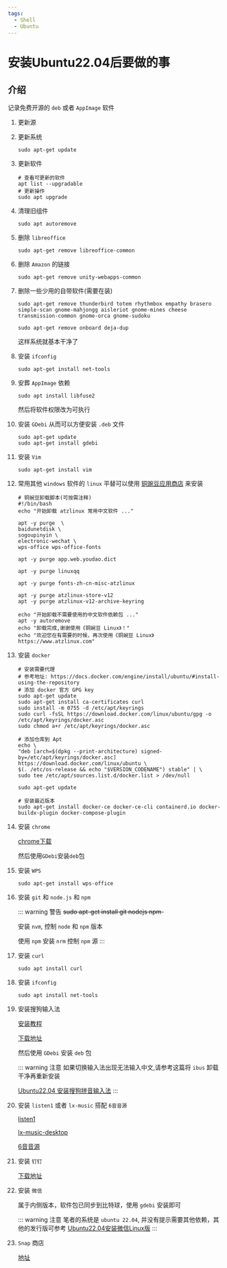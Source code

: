 ```yaml
---
tags:
  - Shell
  - Ubuntu
---
```

# 安装Ubuntu22.04后要做的事

## 介绍
记录免费开源的 `deb` 或者 `AppImage` 软件

1. 更新源

1. 更新系统

    ```shell
    sudo apt-get update
    ```

1. 更新软件

    ```shell
    # 查看可更新的软件
    apt list --upgradable
    # 更新操作
    sudo apt upgrade
    ```

1. 清理旧组件

    ```shell
    sudo apt autoremove
    ```

1. 删除 `libreoffice`

    ```shell
    sudo apt-get remove libreoffice-common 
    ```

1. 删除 `Amazon` 的链接

    ```shell
    sudo apt-get remove unity-webapps-common
    ```

1. 删除一些少用的自带软件(需要在装)

    ```shell
    sudo apt-get remove thunderbird totem rhythmbox empathy brasero simple-scan gnome-mahjongg aisleriot gnome-mines cheese transmission-common gnome-orca gnome-sudoku
    ```

    ```shell
    sudo apt-get remove onboard deja-dup
    ```

    这样系统就基本干净了

1. 安装 `ifconfig`

    ```shell
    sudo apt-get install net-tools
    ```

1. 安葬 `AppImage` 依赖

    ```shell
    sudo apt install libfuse2
    ```

    然后将软件权限改为可执行

1. 安装 `GDebi`
    从而可以方便安装 `.deb` 文件

    ```shell
    sudo apt-get update
    sudo apt-get install gdebi
    ```

1. 安装 `Vim`

    ```shell
    sudo apt-get install vim
    ```

1. 常用其他 `windows` 软件的 `linux` 平替可以使用 [铜豌豆应用商店](https://www.atzlinux.com/allpackages.htm) 来安装
    ```shell
    # 铜豌豆卸载脚本(可按需注释)
    #!/bin/bash
    echo "开始卸载 atzlinux 常用中文软件 ..."

    apt -y purge  \
    baidunetdisk \
    sogoupinyin \
    electronic-wechat \
    wps-office wps-office-fonts

    apt -y purge app.web.youdao.dict

    apt -y purge linuxqq

    apt -y purge fonts-zh-cn-misc-atzlinux

    apt -y purge atzlinux-store-v12
    apt -y purge atzlinux-v12-archive-keyring

    echo "开始卸载不需要使用的中文软件依赖包 ..."
    apt -y autoremove
    echo "卸载完成,谢谢使用《铜豌豆 Linux》！"
    echo "欢迎您在有需要的时候，再次使用《铜豌豆 Linux》https://www.atzlinux.com"
    ```

1. 安装 `docker`

    ```shell
    # 安装需要代理
    # 参考地址: https://docs.docker.com/engine/install/ubuntu/#install-using-the-repository
    # 添加 docker 官方 GPG key
    sudo apt-get update
    sudo apt-get install ca-certificates curl
    sudo install -m 0755 -d /etc/apt/keyrings
    sudo curl -fsSL https://download.docker.com/linux/ubuntu/gpg -o /etc/apt/keyrings/docker.asc
    sudo chmod a+r /etc/apt/keyrings/docker.asc

    # 添加仓库到 Apt
    echo \
    "deb [arch=$(dpkg --print-architecture) signed-by=/etc/apt/keyrings/docker.asc] https://download.docker.com/linux/ubuntu \
    $(. /etc/os-release && echo "$VERSION_CODENAME") stable" | \
    sudo tee /etc/apt/sources.list.d/docker.list > /dev/null

    sudo apt-get update

    # 安装最近版本
    sudo apt-get install docker-ce docker-ce-cli containerd.io docker-buildx-plugin docker-compose-plugin
    ```


1. 安装 `chrome`

    [chrome下载](https://www.google.cn/intl/zh-CN/chrome/)

    然后使用`GDebi`安装`deb`包

1. 安装 `WPS`
    ```shell
    sudo apt-get install wps-office
    ```

1. 安装 `git` 和 `node.js` 和 `npm`

    ::: warning 警告
    ~~sudo apt-get install git nodejs npm~~-

    安装 `nvm`, 控制 `node` 和 `npm` 版本
    
    使用 `npm` 安装 `nrm` 控制 `npm` 源
    :::

1. 安装 `curl`
    ```shell
    sudo apt install curl
    ```

1. 安装 `ifconfig`
    ```shell
    sudo apt install net-tools
    ```

1. 安装搜狗输入法

    [安装教程](https://shurufa.sogou.com/linux/guide)

    [下载地址](https://pinyin.sogou.com/linux/?r=pinyin)
    
    然后使用 `GDebi` 安装 `deb` 包

    ::: warning 注意
    如果切换输入法出现无法输入中文,请参考这篇将 `ibus` 卸载干净再重新安装

    [Ubuntu22.04 安装搜狗拼音输入法](https://www.cnblogs.com/bibibobobaoxiang/p/18146810)
    :::

1. 安装 `listen1` 或者 `lx-music` 搭配 `6音音源`

    [listen1](https://github.com/listen1/listen1_desktop/releases)

    [lx-music-desktop](https://github.com/lyswhut/lx-music-desktop/releases)

    [6音音源](https://www.sixyin.com/8498.html)

1. 安装 `钉钉`

    [下载地址](https://page.dingtalk.com/wow/z/dingtalk/simple/ddhomedownload#/)

1. 安装 `微信`

    属于内侧版本，软件包已同步到比特球，使用 `gdebi` 安装即可

    ::: warning 注意
    笔者的系统是 `ubuntu 22.04`, 并没有提示需要其他依赖，其他的发行版可参考 [Ubuntu22.04安装微信Linux版](https://juejin.cn/post/7348385409552957459)
    :::

1. `Snap` 商店

    [地址](https://snapcraft.io/store)


